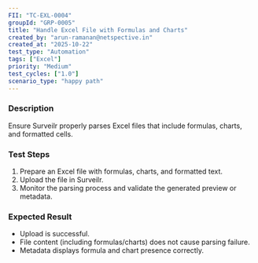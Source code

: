 ```yaml
---
FII: "TC-EXL-0004"
groupId: "GRP-0005"
title: "Handle Excel File with Formulas and Charts"
created_by: "arun-ramanan@netspective.in"
created_at: "2025-10-22"
test_type: "Automation"
tags: ["Excel"]
priority: "Medium"
test_cycles: ["1.0"]
scenario_type: "happy path"
---
```


### Description
Ensure Surveilr properly parses Excel files that include formulas, charts, and formatted cells.

### Test Steps
1. Prepare an Excel file with formulas, charts, and formatted text.  
2. Upload the file in Surveilr.  
3. Monitor the parsing process and validate the generated preview or metadata.  

### Expected Result
- Upload is successful.  
- File content (including formulas/charts) does not cause parsing failure.  
- Metadata displays formula and chart presence correctly.
